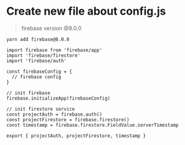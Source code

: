 # Create new file about config.js

> firebase version @8.0.0

```
yarn add firebase@8.0.0
```

```
import firebase from 'firebase/app'
import 'firebase/firestore'
import 'firebase/auth'

const firebaseConfig = {
  // firebase config
}

// init firebase
firebase.initializeApp(firebaseConfig)

// init firestore service
const projectAuth = firebase.auth()
const projectFirestore = firebase.firestore()
const timestamp = firebase.firestore.FieldValue.serverTimestamp

export { projectAuth, projectFirestore, timestamp }
```
